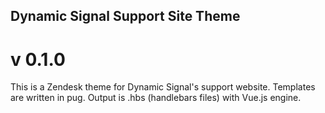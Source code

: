 ## Dynamic Signal Support Site Theme
# v 0.1.0

This is a Zendesk theme for Dynamic Signal's support website. Templates are written in pug. Output is .hbs (handlebars files) with Vue.js engine.
